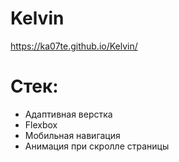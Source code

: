 # Kelvin

<a>https://ka07te.github.io/Kelvin/</a>

<h1>Стек:</h1>

<ul>
<li>Адаптивная верстка</li>
<li>Flexbox</li>
<li>Мобильная навигация</li>
<li>Анимация при скролле страницы</li>
</ul>
